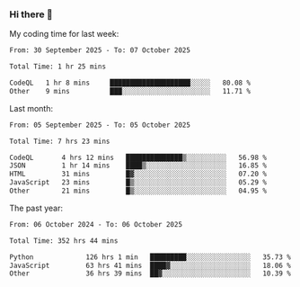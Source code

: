 ### Hi there 👋

My coding time for last week:

<!--START_SECTION:week-->

```txt
From: 30 September 2025 - To: 07 October 2025

Total Time: 1 hr 25 mins

CodeQL   1 hr 8 mins     ████████████████████░░░░░   80.08 %
Other    9 mins          ███░░░░░░░░░░░░░░░░░░░░░░   11.71 %
```

<!--END_SECTION:week-->

Last month:

<!--START_SECTION:month-->

```txt
From: 05 September 2025 - To: 05 October 2025

Total Time: 7 hrs 23 mins

CodeQL       4 hrs 12 mins   ██████████████▒░░░░░░░░░░   56.98 %
JSON         1 hr 14 mins    ████▒░░░░░░░░░░░░░░░░░░░░   16.85 %
HTML         31 mins         █▓░░░░░░░░░░░░░░░░░░░░░░░   07.20 %
JavaScript   23 mins         █▒░░░░░░░░░░░░░░░░░░░░░░░   05.29 %
Other        21 mins         █▒░░░░░░░░░░░░░░░░░░░░░░░   04.95 %
```

<!--END_SECTION:month-->

The past year:

<!--START_SECTION:year-->

```txt
From: 06 October 2024 - To: 06 October 2025

Total Time: 352 hrs 44 mins

Python             126 hrs 1 min   █████████░░░░░░░░░░░░░░░░   35.73 %
JavaScript         63 hrs 41 mins  ████▓░░░░░░░░░░░░░░░░░░░░   18.06 %
Other              36 hrs 39 mins  ██▓░░░░░░░░░░░░░░░░░░░░░░   10.39 %
```

<!--END_SECTION:year-->
